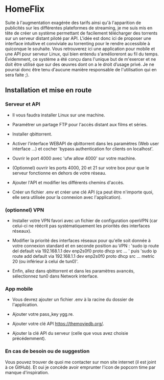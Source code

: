 # HomeFlix

Suite à l'augmentation exagérée des tarifs ainsi qu'à l'apparition de publicités sur les différentes plateformes de streaming, je me suis mis en tête de créer un système permettant de facilement télécharger des torrents sur un serveur distant piloté par API. L'idée est donc ici de proposer une interface intuitive et conviviale au torrenting pour le rendre accessible à quiconque le souhaite. Vous retrouverez ici une application pour mobile et une API pour serveur Linux, qui bien entendu s'amélioreront au fil du temps. Évidemment, ce système a été conçu dans l'unique but de m'exercer et ne doit être utilisé que sur des œuvres dont on a le droit d’usage privé. Je ne pourrai donc être tenu d'aucune manière responsable de l'utilisation qui en sera faite ;).

## Installation et mise en route

### Serveur et API

- Il vous faudra installer Linux sur une machine.

- Paramétrer un partage FTP pour l'accès distant aux films et séries.

- Installer qbittorrent.

- Activer l'interface WEBAPI de qbittorrent dans les paramètres (Web user interface ...) et cocher 'bypass authentication for clients on localhost'.

- Ouvrir le port 4000 avec 'ufw allow 4000' sur votre machine.

- (Optionnel) ouvrir les ports 4000, 20 et 21 sur votre box pour que le serveur fonctionne en dehors de votre réseau.

- Ajouter l'API et modifier les différents chemins d'accès.

- Créer un fichier .env et créer une clé API (ça peut être n'importe quoi, elle sera utilisée pour la connexion avec l'application).

### (optionnel) VPN

- Installer votre VPN favori avec un fichier de configuration openVPN (car celui-ci ne réécrit pas systématiquement les priorités des interfaces réseaux).

- Modifier la priorité des interfaces réseaux pour qu'elle soit donnée à votre connexion standard et en seconde position au VPN : 'sudo ip route del default via 192.168.1.1 dev enp2s0f0 proto dhcp src ... ' puis 'sudo ip route add default via 192.168.1.1 dev enp2s0f0 proto dhcp src ... metric 20 (ou inférieur à celui de tun0)'.

- Enfin, allez dans qbittorrent et dans les paramètres avancés, sélectionnez tun0 dans Network interface.

### App mobile

- Vous devrez ajouter un fichier .env à la racine du dossier de l'application.

- Ajouter votre pass_key ygg.re.

- Ajouter votre clé API https://themoviedb.org/.

- Ajouter la clé API du serveur (celle que vous avez choisie précédemment).

### En cas de besoin ou de suggestion

Vous pouvez trouver de quoi me contacter sur mon site internet (il est joint à ce GitHub). Et oui je concède avoir emprunter l'icon de popcorn time par manque d'inspiration.

